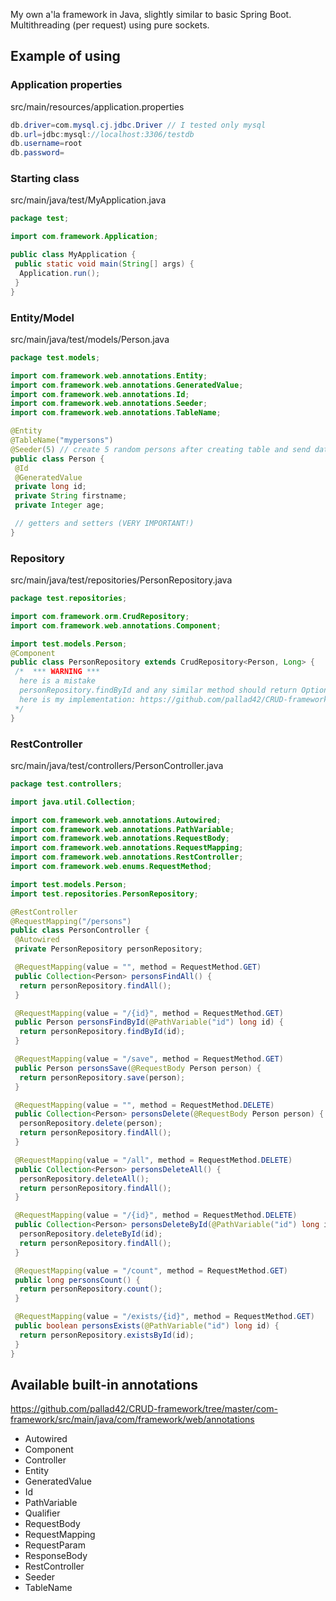 My own a'la framework in Java, slightly similar to basic Spring Boot. Multithreading (per request) using pure sockets.

## Example of using
### Application properties
src/main/resources/application.properties
```java
db.driver=com.mysql.cj.jdbc.Driver // I tested only mysql
db.url=jdbc:mysql://localhost:3306/testdb
db.username=root
db.password=
```

### Starting class
src/main/java/test/MyApplication.java
```java
package test;

import com.framework.Application;

public class MyApplication {
 public static void main(String[] args) {
  Application.run();	
 }	
}
```

### Entity/Model
src/main/java/test/models/Person.java
```java
package test.models;

import com.framework.web.annotations.Entity;
import com.framework.web.annotations.GeneratedValue;
import com.framework.web.annotations.Id;
import com.framework.web.annotations.Seeder;
import com.framework.web.annotations.TableName;

@Entity
@TableName("mypersons")
@Seeder(5) // create 5 random persons after creating table and send data to database
public class Person {
 @Id
 @GeneratedValue
 private long id;
 private String firstname;
 private Integer age;

 // getters and setters (VERY IMPORTANT!)
}
```

### Repository
src/main/java/test/repositories/PersonRepository.java
```java
package test.repositories;

import com.framework.orm.CrudRepository;
import com.framework.web.annotations.Component;

import test.models.Person;
@Component
public class PersonRepository extends CrudRepository<Person, Long> {
 /*  *** WARNING ***
  here is a mistake
  personRepository.findById and any similar method should return Optional<T> ;/
  here is my implementation: https://github.com/pallad42/CRUD-framework/blob/master/com-framework/src/main/java/com/framework/orm/CrudRepository.java
 */
}
```

### RestController
src/main/java/test/controllers/PersonController.java
```java
package test.controllers;

import java.util.Collection;

import com.framework.web.annotations.Autowired;
import com.framework.web.annotations.PathVariable;
import com.framework.web.annotations.RequestBody;
import com.framework.web.annotations.RequestMapping;
import com.framework.web.annotations.RestController;
import com.framework.web.enums.RequestMethod;

import test.models.Person;
import test.repositories.PersonRepository;

@RestController
@RequestMapping("/persons")
public class PersonController {
 @Autowired
 private PersonRepository personRepository;

 @RequestMapping(value = "", method = RequestMethod.GET)
 public Collection<Person> personsFindAll() {
  return personRepository.findAll();
 }

 @RequestMapping(value = "/{id}", method = RequestMethod.GET)
 public Person personsFindById(@PathVariable("id") long id) {
  return personRepository.findById(id);
 }

 @RequestMapping(value = "/save", method = RequestMethod.GET)
 public Person personsSave(@RequestBody Person person) {
  return personRepository.save(person);
 }

 @RequestMapping(value = "", method = RequestMethod.DELETE)
 public Collection<Person> personsDelete(@RequestBody Person person) {
  personRepository.delete(person);
  return personRepository.findAll();
 }

 @RequestMapping(value = "/all", method = RequestMethod.DELETE)
 public Collection<Person> personsDeleteAll() {
  personRepository.deleteAll();
  return personRepository.findAll();
 }

 @RequestMapping(value = "/{id}", method = RequestMethod.DELETE)
 public Collection<Person> personsDeleteById(@PathVariable("id") long id) {
  personRepository.deleteById(id);
  return personRepository.findAll();
 }

 @RequestMapping(value = "/count", method = RequestMethod.GET)
 public long personsCount() {
  return personRepository.count();
 }

 @RequestMapping(value = "/exists/{id}", method = RequestMethod.GET)
 public boolean personsExists(@PathVariable("id") long id) {
  return personRepository.existsById(id);
 }
}
```

## Available built-in annotations
https://github.com/pallad42/CRUD-framework/tree/master/com-framework/src/main/java/com/framework/web/annotations
- Autowired
- Component
- Controller
- Entity
- GeneratedValue
- Id
- PathVariable
- Qualifier
- RequestBody
- RequestMapping
- RequestParam
- ResponseBody
- RestController
- Seeder
- TableName
